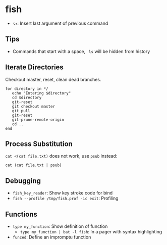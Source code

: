 # fish

- `⌥↑`: Insert last argument of previous command

## Tips

- Commands that start with a space, ` ls` will be hidden from history

## Iterate Directories

Checkout master, reset, clean dead branches.

	for directory in */
       echo "Entering $directory"
       cd $directory
       git-reset
       git checkout master
       git pull
       git-reset
       git-prune-remote-origin 
       cd ..
	end

## Process Substitution

`cat <(cat file.txt)` does not work, use `psub` instead:

    cat (cat file.txt | psub)

## Debugging

- `fish_key_reader`: Show key stroke code for bind
- `fish --profile /tmp/fish.prof -ic exit`: Profiling

## Functions

- `type my_function`: Show definition of function
    - `type my_function | bat -l fish`: In a pager with syntax highlighting
- `funced`: Define an impromptu function
